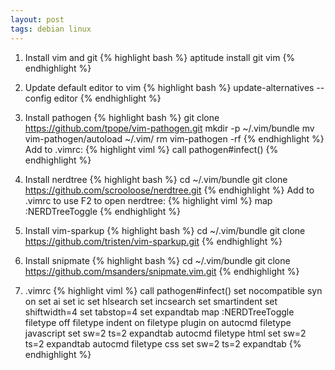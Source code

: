 ```yaml
---
layout: post
tags: debian linux
---
```


1. Install vim and git
    {% highlight bash %}
    aptitude install git vim
    {% endhighlight %}

1. Update default editor to vim
    {% highlight bash %}
    update-alternatives --config editor
    {% endhighlight %}

1. Install pathogen
    {% highlight bash %}
    git clone https://github.com/tpope/vim-pathogen.git
    mkdir -p ~/.vim/bundle
    mv vim-pathogen/autoload ~/.vim/
    rm vim-pathogen -rf
    {% endhighlight %}
    Add to .vimrc:
    {% highlight viml %}
    call pathogen#infect()
    {% endhighlight %}

1. Install nerdtree
    {% highlight bash %}
    cd ~/.vim/bundle
    git clone https://github.com/scrooloose/nerdtree.git
    {% endhighlight %}
    Add to .vimrc to use F2 to open nerdtree:
    {% highlight viml %}
    map <F2> :NERDTreeToggle<CR>
    {% endhighlight %}

2. Install vim-sparkup
    {% highlight bash %}
    cd ~/.vim/bundle
    git clone https://github.com/tristen/vim-sparkup.git
    {% endhighlight %}

3. Install snipmate
    {% highlight bash %}
    cd ~/.vim/bundle
    git clone https://github.com/msanders/snipmate.vim.git
    {% endhighlight %}

4. .vimrc
    {% highlight viml %}
    call pathogen#infect()
    set nocompatible
    syn on
    set ai
    set ic
    set hlsearch
    set incsearch
    set smartindent
    set shiftwidth=4
    set tabstop=4
    set expandtab
    map <F2> :NERDTreeToggle<CR>
    filetype off
    filetype indent on
    filetype plugin on
    autocmd filetype javascript set sw=2 ts=2 expandtab
    autocmd filetype html set sw=2 ts=2 expandtab
    autocmd filetype css set sw=2 ts=2 expandtab
    {% endhighlight %}
